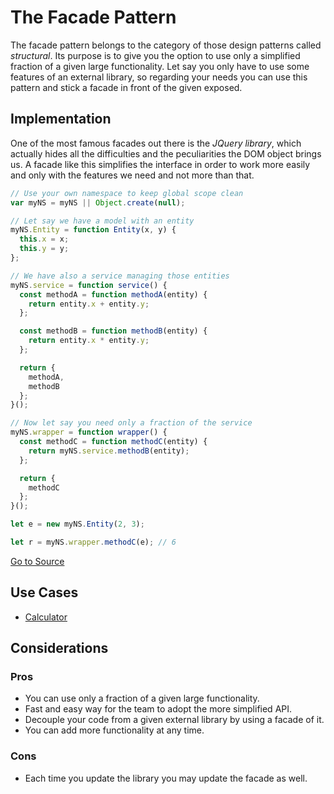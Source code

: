 # The Facade Pattern

The facade pattern belongs to the category of those design patterns called *structural*. Its purpose is to give you the option to use only a simplified fraction of a given large functionality. Let say you only have to use some features of an external library, so regarding your needs you can use this pattern and stick a facade in front of the given exposed.

## Implementation

One of the most famous facades out there is the *JQuery library*, which actually hides all the difficulties and the peculiarities the DOM object brings us. A facade like this simplifies the interface in order to work more easily and only with the features we need and not more than that.

```javascript
// Use your own namespace to keep global scope clean
var myNS = myNS || Object.create(null);

// Let say we have a model with an entity
myNS.Entity = function Entity(x, y) {
  this.x = x;
  this.y = y;
};

// We have also a service managing those entities
myNS.service = function service() {
  const methodA = function methodA(entity) {
    return entity.x + entity.y;
  };

  const methodB = function methodB(entity) {
    return entity.x * entity.y;
  };

  return {
    methodA,
    methodB
  };
}();

// Now let say you need only a fraction of the service
myNS.wrapper = function wrapper() {
  const methodC = function methodC(entity) {
    return myNS.service.methodB(entity);
  };

  return {
    methodC
  };
}();

let e = new myNS.Entity(2, 3);

let r = myNS.wrapper.methodC(e); // 6
```

[Go to Source](index.js)

## Use Cases
* [Calculator](calculator.js)

## Considerations

### Pros
* You can use only a fraction of a given large functionality.
* Fast and easy way for the team to adopt the more simplified API.
* Decouple your code from a given external library by using a facade of it.
* You can add more functionality at any time.

### Cons
* Each time you update the library you may update the facade as well.